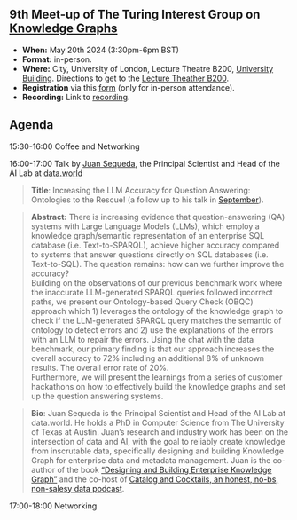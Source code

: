 ## 9th Meet-up of The Turing Interest Group on [Knowledge Graphs](https://www.turing.ac.uk/research/interest-groups/knowledge-graphs)

- **When:** May 20th 2024  (3:30pm-6pm BST)
- **Format:** in-person.
- **Where:** City, University of London, Lecture Theatre B200, [University Building](https://staffhub.city.ac.uk/timetabling/rooms-by-building/university-building/b200).  Directions to get to the [Lecture Theather B200](https://drive.google.com/file/d/1IZJJIYSBwjitvBUa8bKIZ38fEwwWK95f/view?usp=sharing).
- **Registration** via this [form](https://forms.office.com/e/ZyTtJdWVis) (only for in-person attendance).
- **Recording:** Link to [recording](https://echo360.org.uk/section/5e35847f-eb8f-4533-b886-f34fb4a0d601/public).

## Agenda

15:30-16:00    Coffee and Networking

16:00-17:00    Talk by [Juan Sequeda](https://juansequeda.com/), the Principal Scientist and Head of the AI Lab at [data.world](https://data.world/)

> **Title**:  Increasing the LLM Accuracy for Question Answering: Ontologies to the Rescue! (a follow up to his talk in [September](https://github.com/turing-knowledge-graphs/meet-ups/blob/main/agenda-7th-meetup.md)).
          
> **Abstract:**  There is increasing evidence that question-answering (QA) systems with Large Language Models (LLMs), which employ a knowledge graph/semantic representation of an enterprise SQL database (i.e. Text-to-SPARQL), achieve higher    accuracy compared to systems that answer questions directly on SQL databases (i.e. Text-to-SQL). The question remains: how can we further improve the accuracy?          
> Building on the observations of our previous benchmark work where the inaccurate LLM-generated SPARQL queries followed incorrect paths, we present our Ontology-based Query Check (OBQC) approach which 1) leverages the ontology of the knowledge graph to check if the LLM-generated SPARQL query matches the semantic of ontology to detect errors and 2) use the explanations of the errors with an LLM to repair the errors. Using the chat with the data benchmark, our primary finding is that our approach increases the overall accuracy to 72% including an additional 8% of unknown results. The overall error rate of 20%.  
> Furthermore, we will present the learnings from a series of customer hackathons on how to effectively build the knowledge graphs and set up the question answering systems.

> **Bio**: Juan Sequeda is the Principal Scientist and Head of the AI Lab at data.world. He holds a PhD in Computer Science from The University of Texas at Austin. Juan’s research and     industry work has been on the intersection of data and AI, with the goal to reliably create knowledge from inscrutable data, specifically designing and building Knowledge Graph for enterprise data and metadata management. Juan is the co-author of the book [“Designing and Building Enterprise Knowledge Graph”](https://www.amazon.com/Designing-Enterprise-Knowledge-Synthesis-Semantics/dp/1636391745) and the co-host of [Catalog and Cocktails, an honest, no-bs, non-salesy data podcast](https://data.world/podcasts/).

17:00-18:00    Networking
